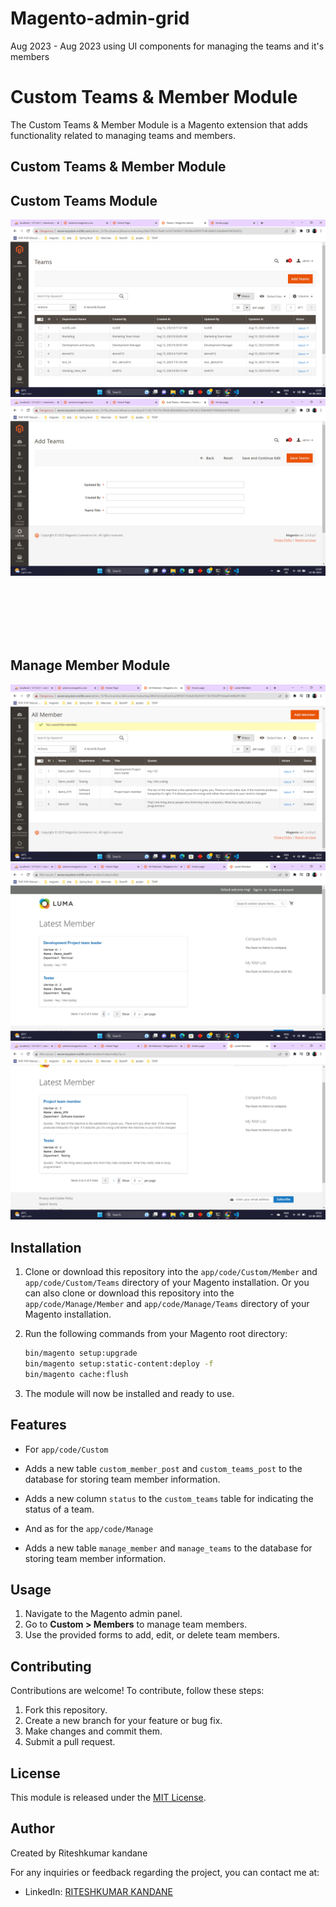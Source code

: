 # Magento-admin-grid
Aug 2023 - Aug 2023
using UI components for managing the teams and it's members 

# Custom Teams & Member Module

The Custom Teams & Member Module is a Magento extension that adds functionality related to managing teams and members.

## Custom Teams & Member Module


## Custom Teams Module
![Screenshot 1](Screenshot/Screenshot%20(185).png)
![Screenshot 2](Screenshot/Screenshot%20(186).png)

<br><br><br><br><br> <!-- Add some line breaks for spacing -->

## Manage Member Module

![Screenshot 1](Screenshot/Screenshot%20(192).png)
![Screenshot 2](Screenshot/Screenshot%20(193).png)
![Screenshot 3](Screenshot/Screenshot%20(194).png)

## Installation

1. Clone or download this repository into the `app/code/Custom/Member` and `app/code/Custom/Teams` directory of your Magento installation. Or you can also clone or download this repository into the `app/code/Manage/Member` and `app/code/Manage/Teams` directory of your Magento installation. 

3. Run the following commands from your Magento root directory:

   ```bash
   bin/magento setup:upgrade
   bin/magento setup:static-content:deploy -f
   bin/magento cache:flush

4. The module will now be installed and ready to use.

## Features

- For `app/code/Custom`
- Adds a new table `custom_member_post` and `custom_teams_post` to the database for storing team member information.
- Adds a new column `status` to the `custom_teams` table for indicating the status of a team.
  
- And as for the  `app/code/Manage`
- Adds a new table `manage_member` and `manage_teams` to the database for storing team member information.

## Usage

1. Navigate to the Magento admin panel.
2. Go to **Custom > Members** to manage team members.
3. Use the provided forms to add, edit, or delete team members.

## Contributing

Contributions are welcome! To contribute, follow these steps:

1. Fork this repository.
2. Create a new branch for your feature or bug fix.
3. Make changes and commit them.
4. Submit a pull request.

## License

This module is released under the [MIT License](LICENSE.md).

## Author

Created by Riteshkumar kandane

For any inquiries or feedback regarding the project, you can contact me at:

- LinkedIn: [RITESHKUMAR KANDANE](https://www.linkedin.com/in/dkteriteshkumarkandane/)




